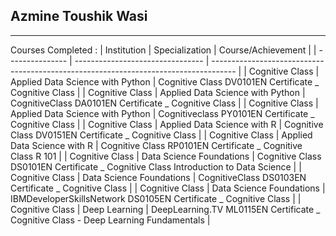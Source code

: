 ## Azmine Toushik Wasi
---

Courses Completed :
| Institution     | Specialization                   | Course/Achievement                                                                   |
| --------------- | -------------------------------- | ------------------------------------------------------------------------------------ |
| Cognitive Class | Applied Data Science with Python | Cognitive Class DV0101EN Certificate \_ Cognitive Class                              |
| Cognitive Class | Applied Data Science with Python | CognitiveClass DA0101EN Certificate \_ Cognitive Class                               |
| Cognitive Class | Applied Data Science with Python | Cognitiveclass PY0101EN Certificate \_ Cognitive Class                               |
| Cognitive Class | Applied Data Science with R      | Cognitive Class DV0151EN Certificate \_ Cognitive Class                              |
| Cognitive Class | Applied Data Science with R      | Cognitive Class RP0101EN Certificate \_ Cognitive Class R 101                        |
| Cognitive Class | Data Science Foundations         | Cognitive Class DS0101EN Certificate \_ Cognitive Class Introduction to Data Science |
| Cognitive Class | Data Science Foundations         | CognitiveClass DS0103EN Certificate \_ Cognitive Class                               |
| Cognitive Class | Data Science Foundations         | IBMDeveloperSkillsNetwork DS0105EN Certificate \_ Cognitive Class                    |
| Cognitive Class | Deep Learning                    | DeepLearning.TV ML0115EN Certificate \_ Cognitive Class - Deep Learning Fundamentals |